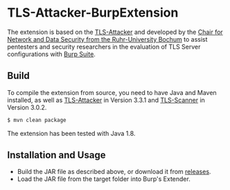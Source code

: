 # TLS-Attacker-BurpExtension

The extension is based on the [TLS-Attacker](https://github.com/RUB-NDS/TLS-Attacker) and developed by the [Chair for Network and Data Security from the Ruhr-University Bochum](http://nds.rub.de/) to assist pentesters and security researchers in the evaluation of TLS Server configurations with [Burp Suite](https://portswigger.net/burp).

## Build
To compile the extension from source, you need to have Java and Maven installed, as well as [TLS-Attacker](https://github.com/RUB-NDS/TLS-Attacker) in Version 3.3.1 and [TLS-Scanner](https://github.com/RUB-NDS/TLS-Scanner) in Version 3.0.2.
```bash
$ mvn clean package
```
The extension has been tested with Java 1.8.

## Installation and Usage
- Build the JAR file as described above, or download it from [releases](https://github.com/RUB-NDS/TLS-Attacker-BurpExtension/releases).
- Load the JAR file from the target folder into Burp's Extender.

